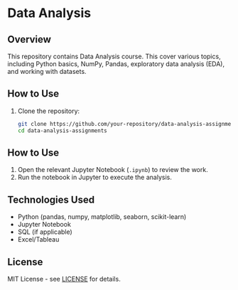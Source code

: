# Data Analysis

## Overview
This repository contains Data Analysis course. This cover various topics, including Python basics, NumPy, Pandas, exploratory data analysis (EDA), and working with datasets.

## How to Use
1. Clone the repository:
   ```bash
   git clone https://github.com/your-repository/data-analysis-assignments.git
   cd data-analysis-assignments

  ## How to Use
1. Open the relevant Jupyter Notebook (`.ipynb`) to review the work.
2. Run the notebook in Jupyter to execute the analysis.

## Technologies Used
- Python (pandas, numpy, matplotlib, seaborn, scikit-learn)
- Jupyter Notebook
- SQL (if applicable)
- Excel/Tableau

## License
MIT License - see [LICENSE](LICENSE) for details.
